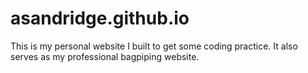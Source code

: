 # asandridge.github.io
This is my personal website I built to get some coding practice. It also serves as my professional bagpiping website.
